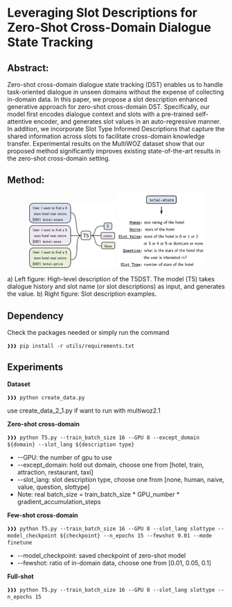 # Leveraging Slot Descriptions for Zero-Shot Cross-Domain Dialogue State Tracking

## Abstract:

Zero-shot cross-domain dialogue state tracking (DST) enables us to handle task-oriented dialogue in unseen domains
without the expense of collecting in-domain data. In this paper, we propose a slot description enhanced generative
approach for zero-shot cross-domain DST. Specifically, our model first encodes dialogue context and slots with a
pre-trained self-attentive encoder, and generates slot values in an auto-regressive manner. In addition, we incorporate
Slot Type Informed Descriptions that capture the shared information across slots to facilitate cross-domain knowledge
transfer. Experimental results on the MultiWOZ dataset show that our proposed method significantly improves existing
state-of-the-art results in the zero-shot cross-domain setting.

## Method:

<p align="center">
<img src="figures/diagram.png" width="40%" />
<img src="figures/slotdesc.png" width="40%" />
</p>
a) Left figure: High-level description of the T5DST. The model (T5) takes dialogue history and slot name (or slot descriptions) as input, and generates the value. 
b) Right figure: Slot description examples.

## Dependency

Check the packages needed or simply run the command

```console
❱❱❱ pip install -r utils/requirements.txt
```

## Experiments

**Dataset**

```console
❱❱❱ python create_data.py
```

use create_data_2_1.py if want to run with multiwoz2.1

**Zero-shot cross-domain**

```console
❱❱❱ python T5.py --train_batch_size 16 --GPU 8 --except_domain ${domain} --slot_lang ${description type}
```

* --GPU: the number of gpu to use
* --except_domain: hold out domain, choose one from [hotel, train, attraction, restaurant, taxi]
* --slot_lang: slot description type, choose one from [none, human, naive, value, question, slottype]
* Note: real batch_size = train_batch_size * GPU_number * gradient_accumulation_steps

**Few-shot cross-domain**

```console
❱❱❱ python T5.py --train_batch_size 16 --GPU 8 --slot_lang slottype --model_checkpoint ${checkpoint} --n_epochs 15 --fewshot 0.01 --mode finetune
```

* --model_checkpoint: saved checkpoint of zero-shot model
* --fewshot: ratio of in-domain data, choose one from [0.01, 0.05, 0.1]

**Full-shot**

```console
❱❱❱ python T5.py --train_batch_size 16 --GPU 8 --slot_lang slottype --n_epochs 15
```
